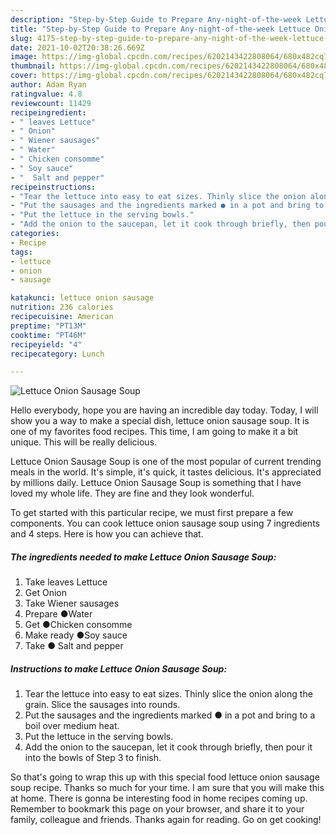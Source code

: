 ```yaml
---
description: "Step-by-Step Guide to Prepare Any-night-of-the-week Lettuce Onion Sausage Soup"
title: "Step-by-Step Guide to Prepare Any-night-of-the-week Lettuce Onion Sausage Soup"
slug: 4175-step-by-step-guide-to-prepare-any-night-of-the-week-lettuce-onion-sausage-soup
date: 2021-10-02T20:38:26.669Z
image: https://img-global.cpcdn.com/recipes/6202143422808064/680x482cq70/lettuce-onion-sausage-soup-recipe-main-photo.jpg
thumbnail: https://img-global.cpcdn.com/recipes/6202143422808064/680x482cq70/lettuce-onion-sausage-soup-recipe-main-photo.jpg
cover: https://img-global.cpcdn.com/recipes/6202143422808064/680x482cq70/lettuce-onion-sausage-soup-recipe-main-photo.jpg
author: Adam Ryan
ratingvalue: 4.8
reviewcount: 11429
recipeingredient:
- " leaves Lettuce"
- " Onion"
- " Wiener sausages"
- " Water"
- " Chicken consomme"
- " Soy sauce"
- "  Salt and pepper"
recipeinstructions:
- "Tear the lettuce into easy to eat sizes. Thinly slice the onion along the grain. Slice the sausages into rounds."
- "Put the sausages and the ingredients marked ● in a pot and bring to a boil over medium heat."
- "Put the lettuce in the serving bowls."
- "Add the onion to the saucepan, let it cook through briefly, then pour it into the bowls of Step 3 to finish."
categories:
- Recipe
tags:
- lettuce
- onion
- sausage

katakunci: lettuce onion sausage 
nutrition: 236 calories
recipecuisine: American
preptime: "PT13M"
cooktime: "PT46M"
recipeyield: "4"
recipecategory: Lunch

---
```



![Lettuce Onion Sausage Soup](https://img-global.cpcdn.com/recipes/6202143422808064/680x482cq70/lettuce-onion-sausage-soup-recipe-main-photo.jpg)

Hello everybody, hope you are having an incredible day today. Today, I will show you a way to make a special dish, lettuce onion sausage soup. It is one of my favorites food recipes. This time, I am going to make it a bit unique. This will be really delicious.



Lettuce Onion Sausage Soup is one of the most popular of current trending meals in the world. It's simple, it's quick, it tastes delicious. It's appreciated by millions daily. Lettuce Onion Sausage Soup is something that I have loved my whole life. They are fine and they look wonderful.


To get started with this particular recipe, we must first prepare a few components. You can cook lettuce onion sausage soup using 7 ingredients and 4 steps. Here is how you can achieve that.

<!--inarticleads1-->

##### The ingredients needed to make Lettuce Onion Sausage Soup:

1. Take  leaves Lettuce
1. Get  Onion
1. Take  Wiener sausages
1. Prepare  ●Water
1. Get  ●Chicken consomme
1. Make ready  ●Soy sauce
1. Take  ● Salt and pepper




<!--inarticleads2-->

##### Instructions to make Lettuce Onion Sausage Soup:

1. Tear the lettuce into easy to eat sizes. Thinly slice the onion along the grain. Slice the sausages into rounds.
1. Put the sausages and the ingredients marked ● in a pot and bring to a boil over medium heat.
1. Put the lettuce in the serving bowls.
1. Add the onion to the saucepan, let it cook through briefly, then pour it into the bowls of Step 3 to finish.




So that's going to wrap this up with this special food lettuce onion sausage soup recipe. Thanks so much for your time. I am sure that you will make this at home. There is gonna be interesting food in home recipes coming up. Remember to bookmark this page on your browser, and share it to your family, colleague and friends. Thanks again for reading. Go on get cooking!
